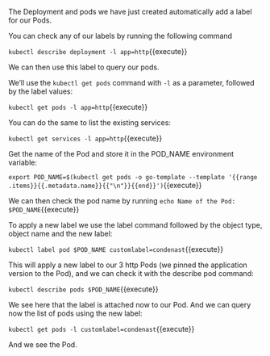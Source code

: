 The Deployment and pods we have just created automatically add a label for our Pods.

You can check any of our labels by running the following command

`kubectl describe deployment -l app=http`{{execute}}

We can then use this label to query our pods.
 
 We’ll use the `kubectl get pods` command with `-l` as a parameter, followed by the label values:

`kubectl get pods -l app=http`{{execute}}

You can do the same to list the existing services:

`kubectl get services -l app=http`{{execute}}

Get the name of the Pod and store it in the POD_NAME environment variable:

`export POD_NAME=$(kubectl get pods -o go-template --template '{{range .items}}{{.metadata.name}}{{"\n"}}{{end}}')`{{execute}}

We can then check the pod name by running
`echo Name of the Pod: $POD_NAME`{{execute}}

To apply a new label we use the label command followed by the object type, object name and the new label:

`kubectl label pod $POD_NAME customlabel=condenast`{{execute}}

This will apply a new label to our 3 http Pods (we pinned the application version to the Pod), and we can check it with the describe pod command:

`kubectl describe pods $POD_NAME`{{execute}}

We see here that the label is attached now to our Pod. And we can query now the list of pods using the new label:

`kubectl get pods -l customlabel=condenast`{{execute}}

And we see the Pod.